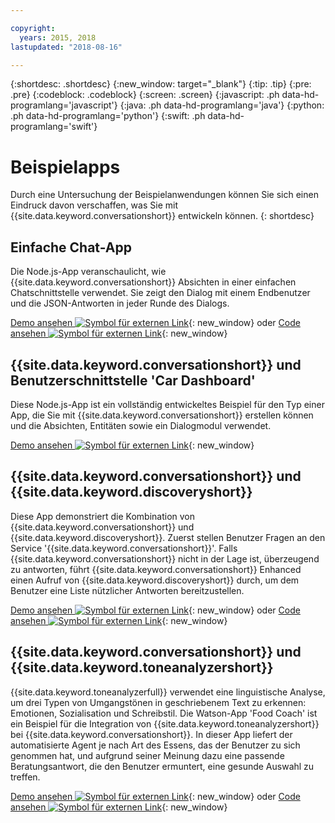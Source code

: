 ```yaml
---

copyright:
  years: 2015, 2018
lastupdated: "2018-08-16"

---
```


{:shortdesc: .shortdesc}
{:new_window: target="_blank"}
{:tip: .tip}
{:pre: .pre}
{:codeblock: .codeblock}
{:screen: .screen}
{:javascript: .ph data-hd-programlang='javascript'}
{:java: .ph data-hd-programlang='java'}
{:python: .ph data-hd-programlang='python'}
{:swift: .ph data-hd-programlang='swift'}

# Beispielapps

Durch eine Untersuchung der Beispielanwendungen können Sie sich einen Eindruck davon verschaffen, was Sie mit {{site.data.keyword.conversationshort}} entwickeln können.
{: shortdesc}

## Einfache Chat-App

Die Node.js-App veranschaulicht, wie {{site.data.keyword.conversationshort}} Absichten in einer einfachen Chatschnittstelle verwendet. Sie zeigt den Dialog mit einem Endbenutzer und die JSON-Antworten in jeder Runde des Dialogs.

[Demo ansehen ![Symbol für externen Link](../../icons/launch-glyph.svg "Symbol für externen Link")](http://conversation-simple.ng.bluemix.net/){: new_window} oder [Code ansehen ![Symbol für externen Link](../../icons/launch-glyph.svg "Symbol für externen Link")](https://github.com/watson-developer-cloud/conversation-simple){: new_window}

## {{site.data.keyword.conversationshort}} und Benutzerschnittstelle 'Car Dashboard'

Diese Node.js-App ist ein vollständig entwickeltes Beispiel für den Typ einer App, die Sie mit {{site.data.keyword.conversationshort}} erstellen können und die Absichten, Entitäten sowie ein Dialogmodul verwendet.

[Demo ansehen ![Symbol für externen Link](../../icons/launch-glyph.svg "Symbol für externen Link")](https://conversation-demo.ng.bluemix.net/){: new_window}

## {{site.data.keyword.conversationshort}} und {{site.data.keyword.discoveryshort}}

Diese App demonstriert die Kombination von {{site.data.keyword.conversationshort}} und {{site.data.keyword.discoveryshort}}. Zuerst stellen Benutzer Fragen an den Service '{{site.data.keyword.conversationshort}}'. Falls {{site.data.keyword.conversationshort}}  nicht in der Lage ist, überzeugend zu antworten, führt {{site.data.keyword.conversationshort}} Enhanced einen Aufruf von {{site.data.keyword.discoveryshort}} durch, um dem Benutzer eine Liste nützlicher Antworten bereitzustellen.

[Demo ansehen ![Symbol für externen Link](../../icons/launch-glyph.svg "Symbol für externen Link")](https://conversation-with-discovery-within-ui.ng.bluemix.net/){: new_window} oder [Code ansehen ![Symbol für externen Link](../../icons/launch-glyph.svg "Symbol für externen Link")](https://github.com/watson-developer-cloud/conversation-enhanced){: new_window}

## {{site.data.keyword.conversationshort}} und {{site.data.keyword.toneanalyzershort}}

{{site.data.keyword.toneanalyzerfull}} verwendet eine linguistische Analyse, um drei Typen von Umgangstönen in geschriebenem Text zu erkennen: Emotionen, Sozialisation und Schreibstil. Die Watson-App 'Food Coach' ist ein Beispiel für die Integration von {{site.data.keyword.toneanalyzershort}} bei {{site.data.keyword.conversationshort}}. In dieser App liefert der automatisierte Agent je nach Art des Essens, das der Benutzer zu sich genommen hat, und aufgrund seiner Meinung dazu eine passende Beratungsantwort, die den Benutzer ermuntert, eine gesunde Auswahl zu treffen.

[Demo ansehen ![Symbol für externen Link](../../icons/launch-glyph.svg "Symbol für externen Link")](https://food-coach.ng.bluemix.net/){: new_window} oder [Code ansehen ![Symbol für externen Link](../../icons/launch-glyph.svg "Symbol für externen Link")](https://github.com/watson-developer-cloud/food-coach){: new_window}
